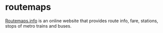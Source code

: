 # routemaps
<a href="https://Routemaps.info">Routemaps.info</a>  is an online website that provides route info, fare, stations, stops of metro trains and buses.
